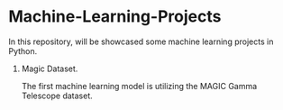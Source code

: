 # Machine-Learning-Projects
In this repository, will be showcased some machine learning projects in Python.

1. Magic Dataset.
   
   The first machine learning model is utilizing the MAGIC Gamma Telescope dataset.
